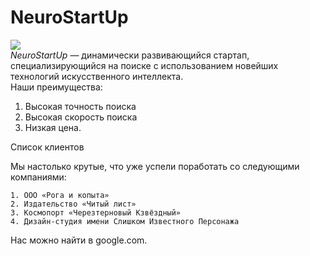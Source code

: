 # NeuroStartUp
![](https://netology-code.github.io/git-homeworks/introduction/assets/logo.png)<br>
*NeuroStartUp* — динамически развивающийся стартап, специализирующийся на поиске с использованием новейших технологий искусственного интеллекта.  
Наши преимущества: 

1. Высокая точность поиска   
1. Высокая скорость поиска    
2. Низкая цена.  

Список клиентов  

Мы настолько крутые, что уже успели поработать со следующими компаниями:  

    1. ООО «Рога и копыта»  
    2. Издательство «Читый лист»  
    3. Космопорт «Черезтерновый Кзвёздный»  
    4. Дизайн-студия имени Слишком Известного Персонажа  

Нас можно найти в google.com.